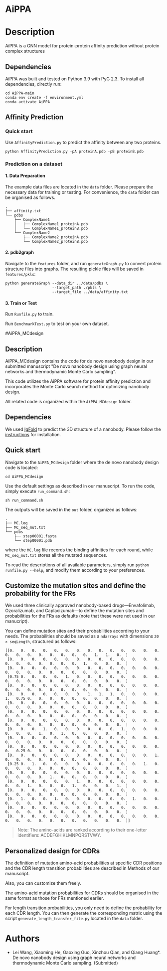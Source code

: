 # AiPPA
# Description
AiPPA is a GNN model for protein-protein affinity prediction without protein complex structures

## Dependencies
AiPPA was built and tested on Python 3.9 with PyG 2.3. To install all dependencies, directly run:
```
cd AiPPA-main
conda env create -f environment.yml
conda activate AiPPA
```

## Affinity Prediction
### Quick start
Use `AffinityPrediction.py` to predict the affinity between any two proteins.
```
python AffinityPrediction.py -pA proteinA.pdb -pB proteinB.pdb
```

### Prediction on a dataset

#### 1. Data Preparation
The example data files are located in the `data` folder.
Please prepare the necessary data for training or testing. 
For convenience, the `data` folder can be organised as follows.
```
.
├── affinity.txt
└── pdbs
    ├── ComplexName1
    │   ├── ComplexName1_proteinA.pdb
    │   └── ComplexName1_proteinB.pdb
    └── ComplexName2
        ├── ComplexName2_proteinA.pdb
        └── ComplexName2_proteinB.pdb
```

#### 2. pdb2graph
Navigate to the `features` folder, 
and run `generateGraph.py` to convert protein structure files into graphs.
The resulting pickle files will be saved in `features/pkls`:
``` 
python generateGraph --data_dir ../data/pdbs \
                     --target_path ./pkls \
                     --target_file ../data/affinity.txt
```

#### 3. Train or Test
Run `Runfile.py` to train.

Run `BenchmarkTest.py` to test on your own dataset.

#AiPPA_MCdesign
## Description
AiPPA_MCdesign contains the code for de novo nanobody design in our submitted manuscript "De novo nanobody design using graph neural networks and thermodynamic Monte Carlo sampling".

This code utilizes the AiPPA software for protein affinity prediction and incorporates the Monte Carlo search method for optimizing nanobody design.

All related code is organized within the `AiPPA_MCdesign` folder.

## Dependencies
We used [IgFold](https://www.nature.com/articles/s41467-023-38063-x) to predict the 3D structure of a nanobody. Please follow the [instructions](https://github.com/Graylab/IgFold) for installation.

## Quick start
Navigate to the `AiPPA_MCdesign` folder where the de novo nanobody design code is located:

```
cd AiPPA_MCdesign
```

Use the default settings as described in our manuscript. To run the code, simply execute `run_command.sh`:
```
sh run_command.sh
```
The outputs will be saved in the `out` folder, organized as follows:
```
.
├── MC.log           
├── MC_seq_mut.txt   
└── pdbs           
    ├── step00001.fasta
    └── step00001.pdb
```
where the `MC.log` file records the binding affinities for each round, while `MC_seq_mut.txt` stores all the mutated sequences.

To read the descriptions of all available parameters, simply run `python runfile.py --help`, and modify them according to your preferences.

## Customize the mutation sites and define the probability for the FRs
We used three clinically approved nanobody-based drugs—Envafolimab, Ozoralizumab, and Caplacizumab—to define the mutation sites and probabilities for the FRs as defaults (note that these were not used in our manucript).

You can define mutation sites and their probabilities according to your needs. The probabilities should be saved as a `ndarrays` with  dimensions `20 × seqLength`, structured as follows:
```
[[0.   0.   0.   0.   0.   0.   0.   0.   0.   0.   0.   0.   0.   0.  0.   0.   0.   0.   0.   0.   0.   0.   1.   1.   0.  ]
 [0.   0.   0.   0.   0.   0.   0.   0.   0.   0.   0.   0.   0.   0.  0.   0.   0.   0.   0.   0.   0.   1.   0.   0.   0.  ]
 [0.   0.   0.   0.   0.   0.   0.   0.   0.   0.   0.   0.   0.   0.  0.   0.   0.   0.   0.   0.   0.   0.   0.   0.   0.  ]
 [0.75 0.   0.   0.   0.   1.   0.   0.   0.   0.   0.   0.   0.   0.  0.   0.   0.   0.   0.   0.   0.   0.   0.   0.   0.  ]
 [0.   0.   0.   0.   0.   0.   0.   0.   0.   0.   0.   0.   0.   0.  0.   0.   0.   0.   0.   0.   0.   0.   0.   0.   0.  ]
 [0.   0.   0.   0.   0.   0.   0.   1.   1.   1.   0.   0.   0.   0.  1.   0.75 0.   0.   0.   0.   0.   0.   0.   0.   0.  ]
 [0.   0.   0.   0.   0.   0.   0.   0.   0.   0.   0.   0.   0.   0.  0.   0.   0.   0.   0.   0.   0.   0.   0.   0.   0.  ]
 [0.   0.   0.   0.   0.   0.   0.   0.   0.   0.   0.   0.   0.   0.  0.   0.   0.   0.   0.   0.   0.   0.   0.   0.   0.  ]
 [0.   0.   0.   0.   0.   0.   0.   0.   0.   0.   0.   0.   0.   0.  0.   0.   0.   0.   0.   0.   0.   0.   0.   0.   0.  ]
 [0.   0.   0.   1.   0.   0.   0.   0.   0.   0.   1.   0.   0.   0.  0.   0.   0.   1.   0.   1.   0.   0.   0.   0.   0.  ]
 [0.   0.   0.   0.   0.   0.   0.   0.   0.   0.   0.   0.   0.   0.  0.   0.   0.   0.   0.   0.   0.   0.   0.   0.   0.  ]
 [0.   0.   0.   0.   0.   0.   0.   0.   0.   0.   0.   0.   0.   0.  0.   0.25 0.   0.   0.   0.   0.   0.   0.   0.   0.  ]
 [0.   0.   0.   0.   0.   0.   0.   0.   0.   0.   0.   0.   0.   1.  0.   0.   0.   0.   0.   0.   0.   0.   0.   0.   0.  ]
 [0.25 0.   1.   0.   0.   0.   0.   0.   0.   0.   0.   0.   1.   0.  0.   0.   0.   0.   0.   0.   0.   0.   0.   0.   0.  ]
 [0.   0.   0.   0.   0.   0.   0.   0.   0.   0.   0.   0.   0.   0.  0.   0.   0.   0.   1.   0.   0.   0.   0.   0.   0.  ]
 [0.   0.   0.   0.   0.   0.   1.   0.   0.   0.   0.   0.   0.   0.  0.   0.   1.   0.   0.   0.   1.   0.   0.   0.   1.  ]
 [0.   0.   0.   0.   0.   0.   0.   0.   0.   0.   0.   0.   0.   0.  0.   0.   0.   0.   0.   0.   0.   0.   0.   0.   0.  ]
 [0.   1.   0.   0.   1.   0.   0.   0.   0.   0.   0.   1.   0.   0.  0.   0.   0.   0.   0.   0.   0.   0.   0.   0.   0.  ]
 [0.   0.   0.   0.   0.   0.   0.   0.   0.   0.   0.   0.   0.   0.  0.   0.   0.   0.   0.   0.   0.   0.   0.   0.   0.  ]
 [0.   0.   0.   0.   0.   0.   0.   0.   0.   0.   0.   0.   0.   0.  0.   0.   0.   0.   0.   0.   0.   0.   0.   0.   0.  ]]
```
> Note: The amino-acids are ranked according to their one-letter identifiers: ACDEFGHIKLMNPQRSTVWY. 

## Personalized design for CDRs
The definition of mutation amino-acid probabilities at specific CDR positions and the CDR length transition probabilities are described in Methods of our manuscript.

Also, you can customize them freely.

The amino-acid mutation probabilities for CDRs should be organised in the same format as those for FRs mentioned earlier.

For length transition probabilities, you only need to define the probability for each CDR length. You can then generate the corresponding matrix using the script `generate_length_transfer_file.py` located in the `data` folder.

# Authors
* Lei Wang, Xiaoming He, Gaoxing Guo, Xinzhou Qian, and Qiang Huang*. De novo nanobody design using graph neural networks and thermodynamic Monte Carlo sampling. (Submitted)
